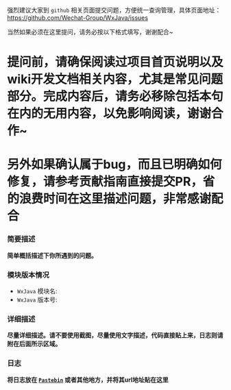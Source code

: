 强烈建议大家到 `github` 相关页面提交问题，方便统一查询管理，具体页面地址：https://github.com/Wechat-Group/WxJava/issues

当然如果必须在这里提问，请务必按以下格式填写，谢谢配合~

# 提问前，请确保阅读过项目首页说明以及wiki开发文档相关内容，尤其是常见问题部分。完成内容后，请务必移除包括本句在内的无用内容，以免影响阅读，谢谢合作~
# 另外如果确认属于bug，而且已明确如何修复，请参考贡献指南直接提交PR，省的浪费时间在这里描述问题，非常感谢配合

### 简要描述
__简单概括描述下你所遇到的问题。__

### 模块版本情况
* `WxJava` 模块名: 
* `WxJava` 版本号:

### 详细描述
__尽量详细描述。请不要使用截图，尽量使用文字描述，代码直接贴上来，日志则请附在后面所示区域。__

### 日志
__将日志放在 [`Pastebin`](https://paste.ubuntu.com/) 或者其他地方，并将其url地址贴在这里__
